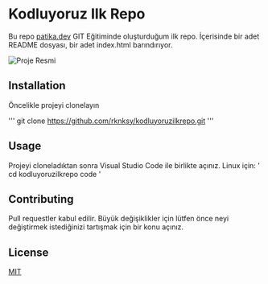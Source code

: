 # Kodluyoruz Ilk Repo
Bu repo [patika.dev](https://www.patika.dev/tr) GIT Eğitiminde oluşturduğum ilk repo. İçerisinde bir adet README dosyası, bir adet index.html barındırıyor.

![Proje Resmi](https://picsum.photos/200/200)

## Installation
Öncelikle projeyi clonelayın

'''
git clone https://github.com/rknksy/kodluyoruzilkrepo.git 
'''

## Usage
Projeyi cloneladıktan sonra Visual Studio Code ile birlikte açınız.
Linux için:
' cd kodluyoruzilkrepo code '

## Contributing
Pull requestler kabul edilir. Büyük değişiklikler için lütfen önce neyi değiştirmek istediğinizi tartışmak için bir konu açınız.

## License
[MIT](https://github.com/git/git-scm.com/blob/main/MIT-LICENSE.txt)